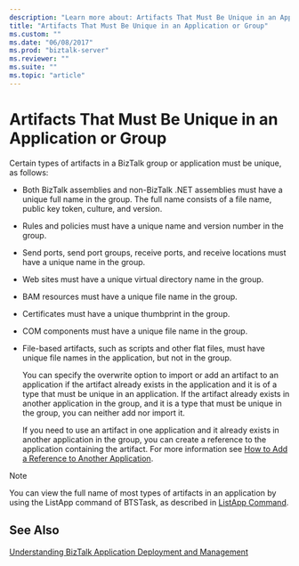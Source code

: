 ```yaml
---
description: "Learn more about: Artifacts That Must Be Unique in an Application or Group"
title: "Artifacts That Must Be Unique in an Application or Group"
ms.custom: ""
ms.date: "06/08/2017"
ms.prod: "biztalk-server"
ms.reviewer: ""
ms.suite: ""
ms.topic: "article"
---
```

# Artifacts That Must Be Unique in an Application or Group
Certain types of artifacts in a BizTalk group or application must be unique, as follows:  
  
- Both BizTalk assemblies and non-BizTalk .NET assemblies must have a unique full name in the group. The full name consists of a file name, public key token, culture, and version.  
  
- Rules and policies must have a unique name and version number in the group.  
  
- Send ports, send port groups, receive ports, and receive locations must have a unique name in the group.  
  
- Web sites must have a unique virtual directory name in the group.  
  
- BAM resources must have a unique file name in the group.  
  
- Certificates must have a unique thumbprint in the group.  
  
- COM components must have a unique file name in the group.  
  
- File-based artifacts, such as scripts and other flat files, must have unique file names in the application, but not in the group.  
  
  You can specify the overwrite option to import or add an artifact to an application if the artifact already exists in the application and it is of a type that must be unique in an application. If the artifact already exists in another application in the group, and it is a type that must be unique in the group, you can neither add nor import it.  
  
  If you need to use an artifact in one application and it already exists in another application in the group, you can create a reference to the application containing the artifact. For more information see [How to Add a Reference to Another Application](../core/how-to-add-a-reference-to-another-application.md).  
  
> [!NOTE]
>  You can view the full name of most types of artifacts in an application by using the ListApp command of BTSTask, as described in [ListApp Command](../core/listapp-command.md).  
  
## See Also  
 [Understanding BizTalk Application Deployment and Management](../core/understanding-biztalk-application-deployment-and-management.md)
